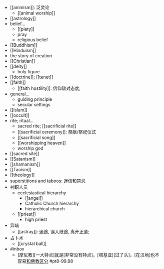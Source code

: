 - [[animism]]: 泛灵论
    - [[animal worship]]
- [[astrology]]
- belief...
    - [[piety]]
    - pray
    - religious belief
- [[Buddhism]]
- [[Hinduism]]
- the story of creation
- [[Christian]]
- [[deity]]
    - holy figure
- [[doctrine]]; [[tenet]]
- [[faith]]
    - [[faith hostility]]: 信仰敌对态度;
- general...
    - guiding principle
    - secular settings
- [[Islam]]
- [[occult]]
- rite; ritual...
    - sacred rite; [[sacrificial rite]]
    - [[sacrificial ceremony]]: 祭献/祭祀仪式 
    - [[sacrificial song]]
    - [[worshipping heaven]]
    - worship god
- [[sacred site]]
- [[Satanism]]
- [[shamanism]]
- [[Taoism]]
- [[theology]]
- superstitions and taboos: 迷信和禁忌
- 神职人员
    - ecclesiastical hierarchy
        - [[angel]]
        - Catholic Church hierarchy
        - hierarchical church
    - [[priest]]
        - high priest
- 异端
    - [[astray]]: 迷途, 误入歧途, 离开正道;
- 占卜术
    - [[crystal ball]]
- #inbox
    - [摩尼教][一大特点]就是[非常没有特点]，[塔基亚][过了头]，[在汉地]也不容易[和佛教区分](https://www.zhihu.com/question/275889588/answer/1899984613) #pt8-99.98
